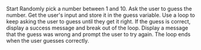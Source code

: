 Start 
Randomly pick a number between 1 and 10.
Ask the user to guess the number.
Get the user's input and store it in the guess variable.
Use a loop to keep asking the user to guess until they get it right.
If the guess is correct, display a success message and break out of the loop.
Display a message that the guess was wrong and prompt the user to try again.
The loop ends when the user guesses correctly.